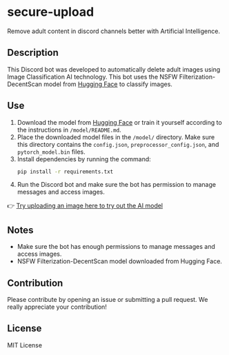 # secure-upload

Remove adult content in discord channels better with Artificial Intelligence.

## Description
This Discord bot was developed to automatically delete adult images using Image Classification AI technology. This bot uses the NSFW Filterization-DecentScan model from [Hugging Face](https://huggingface.co/DamarJati/NSFW-Filterization-DecentScan) to classify images.

## Use
1. Download the model from [Hugging Face](https://huggingface.co/DamarJati/NSFW-Filterization-DecentScan) or train it yourself according to the instructions in `/model/README.md`.
2. Place the downloaded model files in the `/model/` directory. Make sure this directory contains the `config.json`, `preprocessor_config.json`, and `pytorch_model.bin` files.
3. Install dependencies by running the command:
     ```bash
     pip install -r requirements.txt
     ```
4. Run the Discord bot and make sure the bot has permission to manage messages and access images.

👉 [Try uploading an image here to try out the AI model](https://huggingface.co/spaces/DamarJati/DamarJati-NSFW-filter-DecentScan)

## Notes
- Make sure the bot has enough permissions to manage messages and access images.
- NSFW Filterization-DecentScan model downloaded from Hugging Face.

## Contribution
Please contribute by opening an issue or submitting a pull request. We really appreciate your contribution!

## License
MIT License
